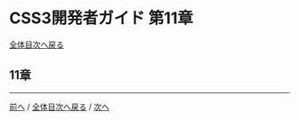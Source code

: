 # CSS3開発者ガイド 第11章
[全体目次へ戻る](index.md)

## 11章

***

[前へ](c10.md) /
[全体目次へ戻る](index.md) /
[次へ](c12.md)
